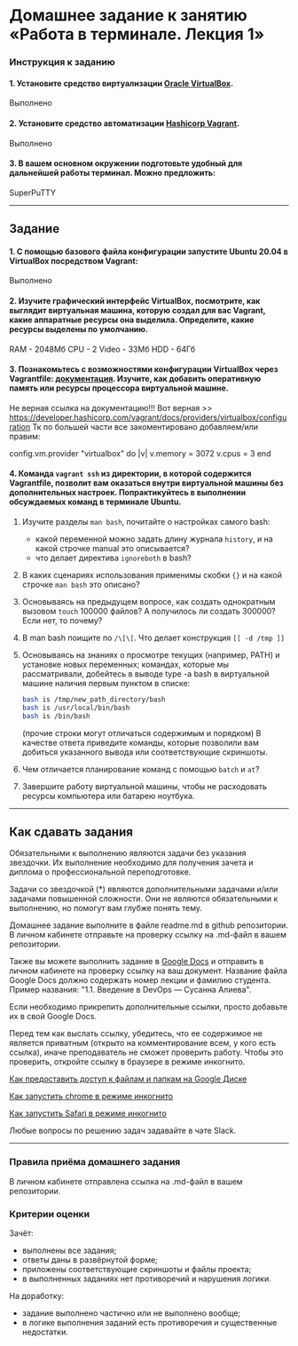 # Домашнее задание к занятию «Работа в терминале. Лекция 1»

### Инструкция к заданию

#### 1. Установите средство виртуализации [Oracle VirtualBox](https://www.virtualbox.org/).
Выполнено

#### 2. Установите средство автоматизации [Hashicorp Vagrant](https://hashicorp-releases.yandexcloud.net/vagrant/).
Выполнено

#### 3. В вашем основном окружении подготовьте удобный для дальнейшей работы терминал. Можно предложить:

SuperPuTTY	

------

## Задание

#### 1. С помощью базового файла конфигурации запустите Ubuntu 20.04 в VirtualBox посредством Vagrant:

Выполнено

#### 2. Изучите графический интерфейс VirtualBox, посмотрите, как выглядит виртуальная машина, которую создал для вас Vagrant, какие аппаратные ресурсы она выделила. Определите, какие ресурсы выделены по умолчанию.

RAM - 2048Мб
CPU - 2
Video - 33Мб
HDD - 64Гб

#### 3. Познакомьтесь с возможностями конфигурации VirtualBox через Vagrantfile: [документация](https://www.vagrantup.com/docs/providers/virtualbox/configuration.html). Изучите, как добавить оперативную память или ресурсы процессора виртуальной машине.

Не верная ссылка на документацию!!! Вот верная >> https://developer.hashicorp.com/vagrant/docs/providers/virtualbox/configuration
Тк по большей части  все закоментировано добавляем/или правим:

config.vm.provider "virtualbox" do |v|
  v.memory = 3072
  v.cpus = 3
end



#### 4. Команда `vagrant ssh` из директории, в которой содержится Vagrantfile, позволит вам оказаться внутри виртуальной машины без дополнительных настроек. Попрактикуйтесь в выполнении обсуждаемых команд в терминале Ubuntu.

1. Изучите разделы `man bash`, почитайте о настройках самого bash:

    * какой переменной можно задать длину журнала `history`, и на какой строчке manual это описывается?
    * что делает директива `ignoreboth` в bash?
1. В каких сценариях использования применимы скобки `{}` и на какой строчке `man bash` это описано?
1. Основываясь на предыдущем вопросе, как создать однократным вызовом `touch` 100000 файлов? А получилось ли создать 300000? Если нет, то почему?
1. В man bash поищите по `/\[\[`. Что делает конструкция `[[ -d /tmp ]]`
1. Основываясь на знаниях о просмотре текущих (например, PATH) и установке новых переменных; командах, которые мы рассматривали, добейтесь в выводе type -a bash в виртуальной машине наличия первым пунктом в списке:

	```bash
	bash is /tmp/new_path_directory/bash
	bash is /usr/local/bin/bash
	bash is /bin/bash
	```

	(прочие строки могут отличаться содержимым и порядком)
    В качестве ответа приведите команды, которые позволили вам добиться указанного вывода или соответствующие скриншоты.

1. Чем отличается планирование команд с помощью `batch` и `at`?

1. Завершите работу виртуальной машины, чтобы не расходовать ресурсы компьютера или батарею ноутбука.

 
 ---

## Как сдавать задания

Обязательными к выполнению являются задачи без указания звездочки. Их выполнение необходимо для получения зачета и диплома о профессиональной переподготовке.

Задачи со звездочкой (*) являются дополнительными задачами и/или задачами повышенной сложности. Они не являются обязательными к выполнению, но помогут вам глубже понять тему.

Домашнее задание выполните в файле readme.md в github репозитории. В личном кабинете отправьте на проверку ссылку на .md-файл в вашем репозитории.

Также вы можете выполнить задание в [Google Docs](https://docs.google.com/document/u/0/?tgif=d) и отправить в личном кабинете на проверку ссылку на ваш документ.
Название файла Google Docs должно содержать номер лекции и фамилию студента. Пример названия: "1.1. Введение в DevOps — Сусанна Алиева".

Если необходимо прикрепить дополнительные ссылки, просто добавьте их в свой Google Docs.

Перед тем как выслать ссылку, убедитесь, что ее содержимое не является приватным (открыто на комментирование всем, у кого есть ссылка), иначе преподаватель не сможет проверить работу. Чтобы это проверить, откройте ссылку в браузере в режиме инкогнито.

[Как предоставить доступ к файлам и папкам на Google Диске](https://support.google.com/docs/answer/2494822?hl=ru&co=GENIE.Platform%3DDesktop)

[Как запустить chrome в режиме инкогнито ](https://support.google.com/chrome/answer/95464?co=GENIE.Platform%3DDesktop&hl=ru)

[Как запустить  Safari в режиме инкогнито ](https://support.apple.com/ru-ru/guide/safari/ibrw1069/mac)

Любые вопросы по решению задач задавайте в чате Slack.

---

### Правила приёма домашнего задания

В личном кабинете отправлена ссылка на .md-файл в вашем репозитории.

### Критерии оценки

Зачёт:

* выполнены все задания;
* ответы даны в развёрнутой форме;
* приложены соответствующие скриншоты и файлы проекта;
* в выполненных заданиях нет противоречий и нарушения логики.

На доработку:

* задание выполнено частично или не выполнено вообще;
* в логике выполнения заданий есть противоречия и существенные недостатки.  
